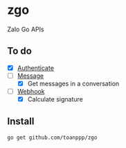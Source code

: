 # zgo

Zalo Go APIs

## To do

- [x] [Authenticate](https://developers.zalo.me/docs/official-account/bat-dau/xac-thuc-va-uy-quyen-cho-ung-dung-new)
- [ ] [Message](https://developers.zalo.me/docs/official-account/tin-nhan/tong-quan)
  - [x] Get messages in a conversation
- [ ] [Webhook](https://developers.zalo.me/docs/official-account/webhook/tong-quan)
  - [x] Calculate signature

## Install

```sh
go get github.com/toanppp/zgo
```
